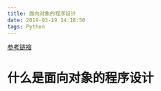 ```yaml
---
title: 面向对象的程序设计
date: 2019-03-19 14:18:50
tags: Python
---
```


[参考链接](https://realpython.com/python3-object-oriented-programming/)

<!-- more -->

# 什么是面向对象的程序设计

